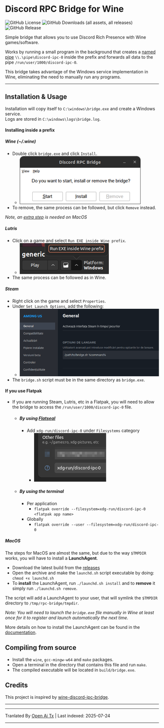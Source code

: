 # Discord RPC Bridge for Wine

![GitHub License](https://img.shields.io/github/license/EnderIce2/rpc-bridge?style=for-the-badge)
![GitHub Downloads (all assets, all releases)](https://img.shields.io/github/downloads/EnderIce2/rpc-bridge/total?style=for-the-badge)
![GitHub Release](https://img.shields.io/github/v/release/EnderIce2/rpc-bridge?style=for-the-badge)

Simple bridge that allows you to use Discord Rich Presence with Wine games/software.

Works by running a small program in the background that creates a [named pipe](https://learn.microsoft.com/en-us/windows/win32/ipc/named-pipes) `\\.\pipe\discord-ipc-0` inside the prefix and forwards all data to the pipe `/run/user/1000/discord-ipc-0`.

This bridge takes advantage of the Windows service implementation in Wine, eliminating the need to manually run any programs.

---

## Installation & Usage

Installation will copy itself to `C:\windows\bridge.exe` and create a Windows service.  
Logs are stored in `C:\windows\logs\bridge.log`.

#### Installing inside a prefix

##### Wine (~/.wine)

- Double click `bridge.exe` and click `Install`.
    - ![gui](https://raw.githubusercontent.com/EnderIce2/rpc-bridge/master/docs/assets/gui.png)
- To remove, the same process can be followed, but click `Remove` instead.

*Note, an [extra step](https://github.com/EnderIce2/rpc-bridge?tab=readme-ov-file#macos) is needed on MacOS*

##### Lutris

- Click on a game and select `Run EXE inside Wine prefix`.
    - ![lutris](https://raw.githubusercontent.com/EnderIce2/rpc-bridge/master/docs/assets/lutris.png)
- The same process can be followed as in Wine.

##### Steam

- Right click on the game and select `Properties`.
- Under `Set Launch Options`, add the following:
    - ![bridge.sh](https://raw.githubusercontent.com/EnderIce2/rpc-bridge/master/docs/assets/steam_script.png "Set Launch Options to the path of the bridge.sh")
- The `bridge.sh` script must be in the same directory as `bridge.exe`.

#### If you use Flatpak

- If you are running Steam, Lutris, etc in a Flatpak, you will need to allow the bridge to access the `/run/user/1000/discord-ipc-0` file.
	- ##### By using [Flatseal](https://flathub.org/apps/details/com.github.tchx84.Flatseal)
		- Add `xdg-run/discord-ipc-0` under `Filesystems` category
			- ![flatseal](https://raw.githubusercontent.com/EnderIce2/rpc-bridge/master/docs/assets/flatseal_permission.png)
	- ##### By using the terminal
		- Per application
			- `flatpak override --filesystem=xdg-run/discord-ipc-0 <flatpak app name>`
		- Globally
			- `flatpak override --user --filesystem=xdg-run/discord-ipc-0`

##### MacOS

The steps for MacOS are almost the same, but due to the way `$TMPDIR` works, you will have to install a **LaunchAgent**.

- Download the latest build from the [releases](https://github.com/EnderIce2/rpc-bridge/releases)
- Open the archive and make the `launchd.sh` script executable by doing: `chmod +x launchd.sh`
- To **install** the LaunchAgent, run `./launchd.sh install` and to **remove** it simply run `./launchd.sh remove`.

The script will add a LaunchAgent to your user, that will symlink the `$TMPDIR` directory to `/tmp/rpc-bridge/tmpdir`.

*Note: You will need to launch the `bridge.exe` file manually in Wine at least once for it to register and launch automatically the next time.*

More details on how to install the LaunchAgent can be found in the [documentation](https://enderice2.github.io/rpc-bridge/).

## Compiling from source

- Install the `wine`, `gcc-mingw-w64` and `make` packages.
- Open a terminal in the directory that contains this file and run `make`.
- The compiled executable will be located in `build/bridge.exe`.

## Credits

This project is inspired by [wine-discord-ipc-bridge](https://github.com/0e4ef622/wine-discord-ipc-bridge).

---



---


Tranlated By [Open Ai Tx](https://github.com/OpenAiTx/OpenAiTx) | Last indexed: 2025-07-24


---